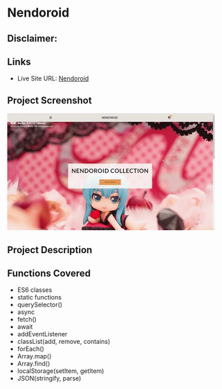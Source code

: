 # Nendoroid

## Disclaimer:


## Links
- Live Site URL: [Nendoroid](https://mikowesome.github.io/nendoroid/)

## Project Screenshot

![](images/nendoroid.gif)

## Project Description




## Functions Covered

- ES6 classes
- static functions
- querySelector()
- async
- fetch()
- await
- addEventListener
- classList(add, remove, contains)
- forEach()
- Array.map()
- Array.find()
- localStorage(setItem, getItem)
- JSON(stringify, parse)

